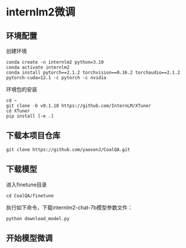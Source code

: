 # internlm2微调

## 环境配置

创建环境
```shell
conda create -n internlm2 python=3.10
conda activate internlm2
conda install pytorch==2.1.2 torchvision==0.16.2 torchaudio==2.1.2 pytorch-cuda=12.1 -c pytorch -c nvidia
```

环境包的安装

```shell
cd ~
git clone -b v0.1.18 https://github.com/InternLM/XTuner
cd XTuner
pip install [-e .]
```

##  下载本项目仓库

```shell
git clone https://github.com/yaosenJ/CoalQA.git
```

## 下载模型

进入finetune目录

```shell
cd CoalQA/finetune
```

执行如下命令，下载internlm2-chat-7b模型参数文件：
```shell
python download_model.py
```
## 开始模型微调
